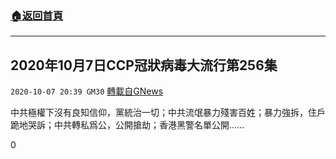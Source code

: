 ###  [:house:返回首頁](https://github.com/ourhimalayas/txt)
---

## 2020年10月7日CCP冠狀病毒大流行第256集
`2020-10-07 20:39 GM30` [轉載自GNews](https://gnews.org/zh-hant/409482/)

中共極權下沒有良知信仰，黨統治一切；中共流氓暴力殘害百姓；暴力強拆，住戶跪地哭訴；中共轉私爲公，公開搶劫；香港黑警名單公開……



0
